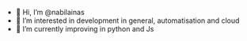 - 👋 Hi, I’m @nabilainas
- 👀 I’m interested in development in general, automatisation and cloud
- 🌱 I’m currently improving in python and Js
